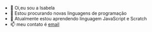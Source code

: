 - 👋 Oi,eu sou a Isabela 
- 👀  Estou procurando novas linguagens de programação
- 🌱 Atualmente estou aprendendo linguagem JavaScript e Scratch
- 📫 meu contato é [email](quadra.isabela@escola.pr.gov.br) 
